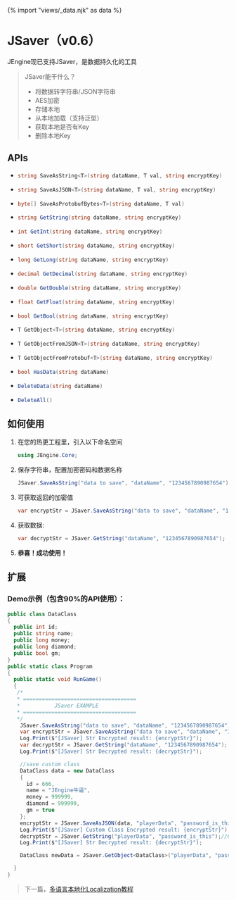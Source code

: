 {% import "views/_data.njk" as data %}

# JSaver（v0.6）

JEngine现已支持JSaver，是数据持久化的工具

> JSaver能干什么？
>
> - 将数据转字符串/JSON字符串
> - AES加密
> - 存储本地
> - 从本地加载（支持泛型）
> - 获取本地是否有Key
> - 删除本地Key


## APIs

- ```c#
  string SaveAsString<T>(string dataName, T val, string encryptKey)
  ```

- ```c#
  string SaveAsJSON<T>(string dataName, T val, string encryptKey)
  ```

- ```c#
  byte[] SaveAsProtobufBytes<T>(string dataName, T val) 
  ```

- ```c#
  string GetString(string dataName, string encryptKey)
  ```

- ```c#
  int GetInt(string dataName, string encryptKey)
  ```

- ```c#
  short GetShort(string dataName, string encryptKey)
  ```

- ```c#
  long GetLong(string dataName, string encryptKey)
  ```

- ```c#
  decimal GetDecimal(string dataName, string encryptKey)
  ```

- ```c#
  double GetDouble(string dataName, string encryptKey)
  ```

- ```c#
  float GetFloat(string dataName, string encryptKey)
  ```

- ```c#
  bool GetBool(string dataName, string encryptKey)
  ```

- ```c#
  T GetObject<T>(string dataName, string encryptKey)
  ```

- ```c#
  T GetObjectFromJSON<T>(string dataName, string encryptKey)
  ```

- ```c#
  T GetObjectFromProtobuf<T>(string dataName, string encryptKey)
  ```

- ```c#
  bool HasData(string dataName)
  ```

- ```c#
  DeleteData(string dataName)
  ```

- ```c#
  DeleteAll()
  ```



## 如何使用

1. 在您的热更工程里，引入以下命名空间

   ```c#
   using JEngine.Core;
   ```

2. 保存字符串，配置加密密码和数据名称

   ```c#
   JSaver.SaveAsString("data to save", "dataName", "1234567890987654");//Set a data to local storage
   ```

3. 可获取返回的加密值

   ```c#
   var encryptStr = JSaver.SaveAsString("data to save", "dataName", "1234567890987654");//set and get the encrypted data string
   ```

4. 获取数据:

   ```c#
   var decryptStr = JSaver.GetString("dataName", "1234567890987654");
   ```

5. **恭喜！成功使用！**

## 扩展

### Demo示例（包含90%的API使用）：

   ```c#
   public class DataClass
   {
     public int id;
     public string name;
     public long money;
     public long diamond;
     public bool gm;
   }
   public static class Program
   {
     public static void RunGame()
     {
      /*
      * ====================================
      *           JSaver EXAMPLE
      * ====================================
      */
       JSaver.SaveAsString("data to save", "dataName", "1234567890987654");//Set a data to local storage
       var encryptStr = JSaver.SaveAsString("data to save", "dataName", "1234567890987654");//set and get the encrypted data string
       Log.Print($"[JSaver] Str Encrypted result: {encryptStr}");
       var decryptStr = JSaver.GetString("dataName", "1234567890987654");
       Log.Print($"[JSaver] Str Decrypted result: {decryptStr}");
   
       //save custom class
       DataClass data = new DataClass
       {
         id = 666,
         name = "JEngine牛逼",
         money = 999999,
         diamond = 999999,
         gm = true
       };
       encryptStr = JSaver.SaveAsJSON(data, "playerData", "password_is_this");
       Log.Print($"[JSaver] Custom Class Encrypted result: {encryptStr}");
       decryptStr = JSaver.GetString("playerData", "password_is_this");//Can convert to string
       Log.Print($"[JSaver] Str Decrypted result: {decryptStr}");
   
       DataClass newData = JSaver.GetObject<DataClass>("playerData", "password_is_this");//Can covert to class
   
     }
   }
   ```

> 下一篇，[多语言本地化Localization教程](localization-v0-6.html)
